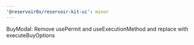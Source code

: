 ```yaml
---
'@reservoir0x/reservoir-kit-ui': minor
---
```


BuyModal: Remove usePermit and useExecutionMethod and replace with executeBuyOptions
